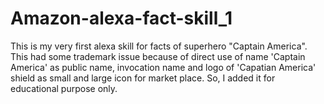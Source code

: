 # Amazon-alexa-fact-skill_1
This is my very first alexa skill for facts of superhero "Captain America".
This had some trademark issue because of direct use of name 'Captain America' as public name, invocation name and logo of 'Capatian America' shield as small and large icon for market place. So, I added it for educational purpose only.
